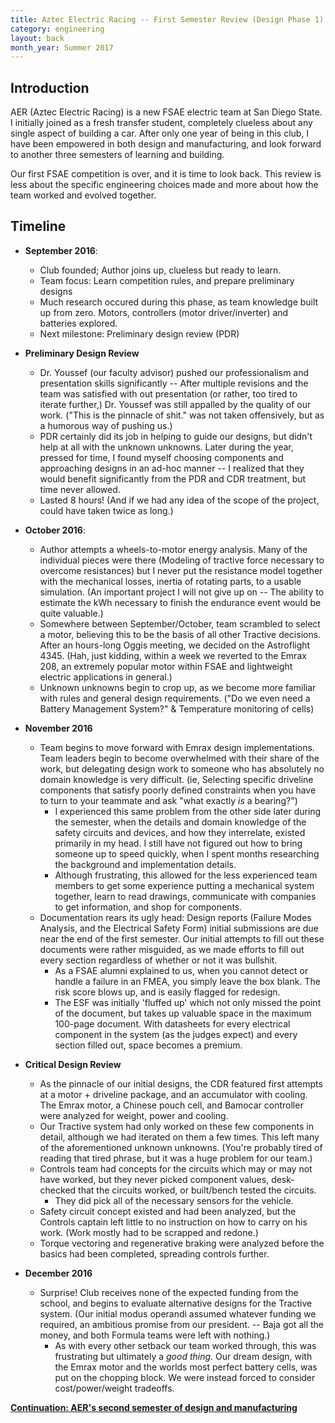 ```yaml
---
title: Aztec Electric Racing -- First Semester Review (Design Phase 1)
category: engineering
layout: back
month_year: Summer 2017
---
```


Introduction
------------------------
AER (Aztec Electric Racing) is a new FSAE electric team at San Diego State. I initially joined as a fresh transfer student, completely clueless about any single aspect of building a car. After only one year of being in this club, I have been empowered in both design and manufacturing, and look forward to another three semesters of learning and building.

Our first FSAE competition is over, and it is time to look back. This review is less about the specific engineering choices made and more about how the team worked and evolved together.

Timeline
------------
* **September 2016**:
    * Club founded; Author joins up, clueless but ready to learn.
    * Team focus: Learn competition rules, and prepare preliminary designs
    * Much research occured during this phase, as team knowledge built up from zero. Motors, controllers (motor driver/inverter) and batteries explored.
    * Next milestone: Preliminary design review (PDR)
* **Preliminary Design Review**
    * Dr. Youssef (our faculty advisor) pushed our professionalism and presentation skills significantly -- After multiple revisions and the team was satisfied with out presentation (or rather, too tired to iterate further,) Dr. Youssef was still appalled by the quality of our work. ("This is the pinnacle of shit." was not taken offensively, but as a humorous way of pushing us.)
    * PDR certainly did its job in helping to guide our designs, but didn't help at all with the unknown unknowns. Later during the year, pressed for time, I found myself choosing components and approaching designs in an ad-hoc manner -- I realized that they would benefit significantly from the PDR and CDR treatment, but time never allowed.
    * Lasted 8 hours! (And if we had any idea of the scope of the project, could have taken twice as long.)
* **October 2016**:
    *  Author attempts a wheels-to-motor energy analysis. Many of the individual pieces were there (Modeling of tractive force necessary to overcome resistances) but I never put the resistance model together with the mechanical losses, inertia of rotating parts, to a usable simulation. (An important project I will not give up on -- The ability to estimate the kWh necessary to finish the endurance event would be quite valuable.)
    *  Somewhere between September/October, team scrambled to select a motor, believing this to be the basis of all other Tractive decisions. After an hours-long Oggis meeting, we decided on the Astroflight 4345. (Hah, just kidding, within a week we reverted to the Emrax 208, an extremely popular motor within FSAE and lightweight electric applications in general.)
    *  Unknown unknowns begin to crop up, as we become more familiar with rules and general design requirements. ("Do we even need a Battery Management System?" & Temperature monitoring of cells)

* **November 2016**
    * Team begins to move forward with Emrax design implementations. Team leaders begin to become overwhelmed with their share of the work, but delegating design work to someone who has absolutely no domain knowledge is very difficult. (ie, Selecting specific driveline components that satisfy poorly defined constraints when you have to turn to your teammate and ask "what exactly *is* a bearing?")
        * I experienced this same problem from the other side later during the semester, when the details and domain knowledge of the safety circuits and devices, and how they interrelate, existed primarily in my head. I still have not figured out how to bring someone up to speed quickly, when I spent months researching the background and implementation details.
        * Although frustrating, this allowed for the less experienced team members to get some experience putting a mechanical system together, learn to read drawings, communicate with companies to get information, and shop for components.
    * Documentation rears its ugly head: Design reports (Failure Modes Analysis, and the Electrical Safety Form) initial submissions are due near the end of the first semester. Our initial attempts to fill out these documents were rather misguided, as we made efforts to fill out every section regardless of whether or not it was bullshit.
        * As a FSAE alumni explained to us, when you cannot detect or handle a failure in an FMEA, you simply leave the box blank. The risk score blows up, and is easily flagged for redesign.
        * The ESF was initially 'fluffed up' which not only missed the point of the document, but takes up valuable space in the maximum 100-page document. With datasheets for every electrical component in the system (as the judges expect) and every section filled out, space becomes a premium.

* **Critical Design Review**
  * As the pinnacle of our initial designs, the CDR featured first attempts at a motor + driveline package, and an accumulator with cooling. The Emrax motor, a Chinese pouch cell, and Bamocar controller were analyzed for weight, power and cooling.
  * Our Tractive system had only worked on these few components in detail, although we had iterated on them a few times. This left many of the aforementioned unknown unknowns. (You're probably tired of reading that tired phrase, but it was a huge problem for our team.)
  * Controls team had concepts for the circuits which may or may not have worked, but they never picked component values, desk-checked that the circuits worked, or built/bench tested the circuits.
    * They did pick all of the necessary sensors for the vehicle.
  * Safety circuit concept existed and had been analyzed, but the Controls captain left little to no instruction on how to carry on his work. (Work mostly had to be scrapped and redone.)
  * Torque vectoring and regenerative braking were analyzed before the basics had been completed, spreading controls further.

* **December 2016**
    * Surprise! Club receives none of the expected funding from the school, and begins to evaluate alternative designs for the Tractive system. (Our initial modus operandi assumed whatever funding we required, an ambitious promise from our president. -- Baja got all the money, and both Formula teams were left with nothing.)
        * As with every other setback our team worked through, this was frustrating but ultimately a *good thing.* Our dream design, with the Emrax motor and the worlds most perfect battery cells, was put on the chopping block. We were instead forced to consider cost/power/weight tradeoffs.

<b><a href="engineering/2017/07/17/AER-Year1-Manufacturing.html">Continuation: AER's second semester of design and manufacturing</a></b>
